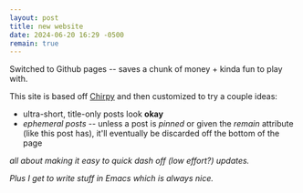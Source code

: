 ```yaml
---
layout: post
title: new website
date: 2024-06-20 16:29 -0500
remain: true
---
```


Switched to Github pages -- saves a chunk of money + kinda fun to play with.

This site is based off [Chirpy](https://github.com/cotes2020/jekyll-theme-chirpy) and then customized to try a couple ideas:
- ultra-short, title-only posts look **okay**
- *ephemeral posts* -- unless a post is *pinned* or given the *remain* attribute (like this post has), it'll eventually be discarded off the bottom of the page

<i class="fas fa-arrow-right-long fa-fw" /> all about making it easy to quick dash off (low effort?) updates.

Plus I get to write stuff in Emacs which is always nice.